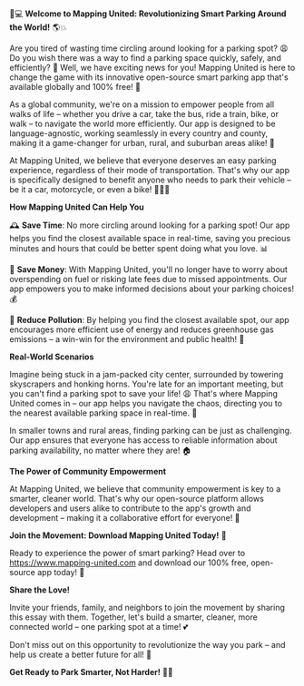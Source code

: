 🚗💻 **Welcome to Mapping United: Revolutionizing Smart Parking Around the World!** 🌎💥

Are you tired of wasting time circling around looking for a parking spot? 😩 Do you wish there was a way to find a parking space quickly, safely, and efficiently? 🤔 Well, we have exciting news for you! Mapping United is here to change the game with its innovative open-source smart parking app that's available globally and 100% free! 💸

As a global community, we're on a mission to empower people from all walks of life – whether you drive a car, take the bus, ride a train, bike, or walk – to navigate the world more efficiently. Our app is designed to be language-agnostic, working seamlessly in every country and county, making it a game-changer for urban, rural, and suburban areas alike! 🌆

At Mapping United, we believe that everyone deserves an easy parking experience, regardless of their mode of transportation. That's why our app is specifically designed to benefit anyone who needs to park their vehicle – be it a car, motorcycle, or even a bike! 🚴‍♂️💺

**How Mapping United Can Help You**

🕰️ **Save Time**: No more circling around looking for a parking spot! Our app helps you find the closest available space in real-time, saving you precious minutes and hours that could be better spent doing what you love. 📊

💸 **Save Money**: With Mapping United, you'll no longer have to worry about overspending on fuel or risking late fees due to missed appointments. Our app empowers you to make informed decisions about your parking choices! 💰

🌿 **Reduce Pollution**: By helping you find the closest available spot, our app encourages more efficient use of energy and reduces greenhouse gas emissions – a win-win for the environment and public health! 🌟

**Real-World Scenarios**

Imagine being stuck in a jam-packed city center, surrounded by towering skyscrapers and honking horns. You're late for an important meeting, but you can't find a parking spot to save your life! 😩 That's where Mapping United comes in – our app helps you navigate the chaos, directing you to the nearest available parking space in real-time. 📍

In smaller towns and rural areas, finding parking can be just as challenging. Our app ensures that everyone has access to reliable information about parking availability, no matter where they are! 🏠

**The Power of Community Empowerment**

At Mapping United, we believe that community empowerment is key to a smarter, cleaner world. That's why our open-source platform allows developers and users alike to contribute to the app's growth and development – making it a collaborative effort for everyone! 👥

**Join the Movement: Download Mapping United Today!** 📲

Ready to experience the power of smart parking? Head over to https://www.mapping-united.com and download our 100% free, open-source app today! 🎉

**Share the Love!**

Invite your friends, family, and neighbors to join the movement by sharing this essay with them. Together, let's build a smarter, cleaner, more connected world – one parking spot at a time! 💕

Don't miss out on this opportunity to revolutionize the way you park – and help us create a better future for all! 🌟

**Get Ready to Park Smarter, Not Harder!** 🚗💪